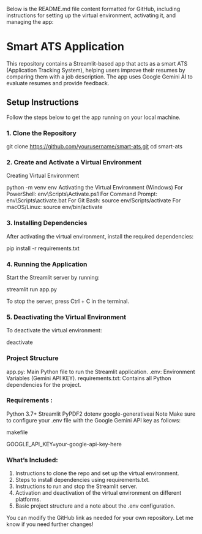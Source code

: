 Below is the README.md file content formatted for GitHub, including instructions for setting up the virtual environment, activating it, and managing the app:

# Smart ATS Application

This repository contains a Streamlit-based app that acts as a smart ATS (Application Tracking System), helping users improve their resumes by comparing them with a job description. The app uses Google Gemini AI to evaluate resumes and provide feedback.

## Setup Instructions

Follow the steps below to get the app running on your local machine.

### 1. Clone the Repository

git clone https://github.com/yourusername/smart-ats.git
cd smart-ats

### 2. Create and Activate a Virtual Environment

Creating Virtual Environment

python -m venv env
Activating the Virtual Environment (Windows)
For PowerShell:
env\Scripts\Activate.ps1
For Command Prompt:
env\Scripts\activate.bat
For Git Bash:
source env/Scripts/activate
For macOS/Linux:
source env/bin/activate

### 3. Installing Dependencies

After activating the virtual environment, install the required dependencies:

pip install -r requirements.txt

### 4. Running the Application

Start the Streamlit server by running:

streamlit run app.py

To stop the server, press Ctrl + C in the terminal.

### 5. Deactivating the Virtual Environment

To deactivate the virtual environment:

deactivate

### Project Structure

app.py: Main Python file to run the Streamlit application.
.env: Environment Variables (Gemini API KEY).
requirements.txt: Contains all Python dependencies for the project.

### Requirements :

Python 3.7+
Streamlit
PyPDF2
dotenv
google-generativeai
Note
Make sure to configure your .env file with the Google Gemini API key as follows:

makefile

GOOGLE_API_KEY=your-google-api-key-here

### What’s Included:

1. Instructions to clone the repo and set up the virtual environment.
2. Steps to install dependencies using requirements.txt.
3. Instructions to run and stop the Streamlit server.
4. Activation and deactivation of the virtual environment on different platforms.
5. Basic project structure and a note about the .env configuration.

You can modify the GitHub link as needed for your own repository. Let me know if you need further changes!
